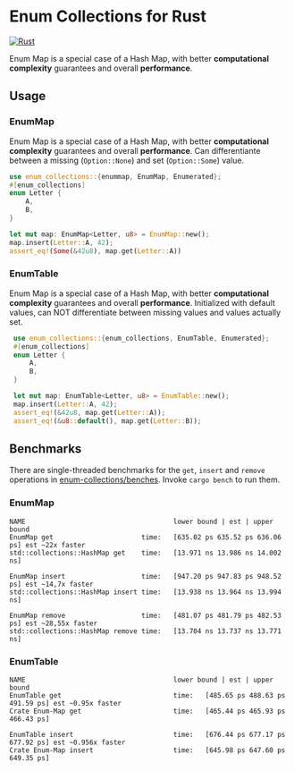 # Enum Collections for Rust
[![Rust](https://github.com/Pscheidl/enum-map/actions/workflows/rust.yml/badge.svg)](https://github.com/Pscheidl/enum-map/actions/workflows/rust.yml)

Enum Map is a special case of a Hash Map, with better **computational complexity** guarantees and overall **performance**.

## Usage

### EnumMap

Enum Map is a special case of a Hash Map, with better **computational complexity** guarantees and overall **performance**. Can differentiante between a missing (`Option::None`)
and set (`Option::Some`) value.

```rust
use enum_collections::{enummap, EnumMap, Enumerated};
#[enum_collections]
enum Letter {
    A,
    B,
}

let mut map: EnumMap<Letter, u8> = EnumMap::new();
map.insert(Letter::A, 42);
assert_eq!(Some(&42u8), map.get(Letter::A))
```

### EnumTable

Enum Map is a special case of a Hash Map, with better **computational complexity** guarantees and overall **performance**. Initialized with default values, can NOT differentiate between missing values
and values actually set.

```rust
 use enum_collections::{enum_collections, EnumTable, Enumerated};
 #[enum_collections]
 enum Letter {
     A,
     B,
 }

 let mut map: EnumTable<Letter, u8> = EnumTable::new();
 map.insert(Letter::A, 42);
 assert_eq!(&42u8, map.get(Letter::A));
 assert_eq!(&u8::default(), map.get(Letter::B));
```

## Benchmarks

There are single-threaded benchmarks for the `get`, `insert` and `remove` operations in [enum-collections/benches](enum-collections/benches/). Invoke `cargo bench` to run them.

### EnumMap
```
NAME                                     lower bound | est | upper bound
EnumMap get                      time:   [635.02 ps 635.52 ps 636.06 ps] est ~22x faster
std::collections::HashMap get    time:   [13.971 ns 13.986 ns 14.002 ns]

EnumMap insert                   time:   [947.20 ps 947.83 ps 948.52 ps] est ~14,7x faster
std::collections::HashMap insert time:   [13.938 ns 13.964 ns 13.994 ns]

EnumMap remove                   time:   [481.07 ps 481.79 ps 482.53 ps] est ~28,55x faster
std::collections::HashMap remove time:   [13.704 ns 13.737 ns 13.771 ns]
```

### EnumTable

```
NAME                                     lower bound | est | upper bound
EnumTable get                            time:   [485.65 ps 488.63 ps 491.59 ps] est ~0.95x faster
Crate Enum-Map get                       time:   [465.44 ps 465.93 ps 466.43 ps]

EnumTable insert                         time:   [676.44 ps 677.17 ps 677.92 ps] est ~0.956x faster
Crate Enum-Map insert                    time:   [645.98 ps 647.60 ps 649.35 ps]
```
